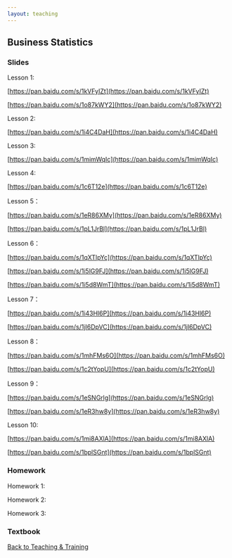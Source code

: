 ```yaml
---
layout: teaching
---
```


## Business Statistics

### Slides

Lesson 1:

[https://pan.baidu.com/s/1kVFyIZt](https://pan.baidu.com/s/1kVFyIZt)

[https://pan.baidu.com/s/1o87kWY2](https://pan.baidu.com/s/1o87kWY2)

Lesson 2:

[https://pan.baidu.com/s/1i4C4DaH](https://pan.baidu.com/s/1i4C4DaH)

Lesson 3:

[https://pan.baidu.com/s/1mimWqIc](https://pan.baidu.com/s/1mimWqIc)

Lesson 4:

[https://pan.baidu.com/s/1c6T12e](https://pan.baidu.com/s/1c6T12e)

Lesson 5：

[https://pan.baidu.com/s/1eR86XMy](https://pan.baidu.com/s/1eR86XMy)

[https://pan.baidu.com/s/1pL1JrBl](https://pan.baidu.com/s/1pL1JrBl)

Lesson 6：

[https://pan.baidu.com/s/1qXTlpYc](https://pan.baidu.com/s/1qXTlpYc)

[https://pan.baidu.com/s/1i5lG9FJ](https://pan.baidu.com/s/1i5lG9FJ)

[https://pan.baidu.com/s/1i5d8WmT](https://pan.baidu.com/s/1i5d8WmT)

Lesson 7：

[https://pan.baidu.com/s/1i43Hl6P](https://pan.baidu.com/s/1i43Hl6P)

[https://pan.baidu.com/s/1jI6DpVC](https://pan.baidu.com/s/1jI6DpVC)

Lesson 8：

[https://pan.baidu.com/s/1mhFMs6O](https://pan.baidu.com/s/1mhFMs6O)

[https://pan.baidu.com/s/1c2tYopU](https://pan.baidu.com/s/1c2tYopU)

Lesson 9：

[https://pan.baidu.com/s/1eSNGrlg](https://pan.baidu.com/s/1eSNGrlg)

[https://pan.baidu.com/s/1eR3hw8y](https://pan.baidu.com/s/1eR3hw8y)

Lesson 10:

[https://pan.baidu.com/s/1mi8AXlA](https://pan.baidu.com/s/1mi8AXlA)

[https://pan.baidu.com/s/1bplSGnt](https://pan.baidu.com/s/1bplSGnt)

### Homework

Homework 1:

[]()

Homework 2:

[]()

Homework 3:

[]()

### Textbook

[]()

<a class="btn btn-default" type="button" href="/teaching-and-training/">Back to Teaching & Training</a>
